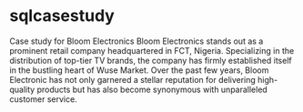 # sqlcasestudy
Case study for Bloom Electronics
Bloom Electronics stands out as a prominent retail company
headquartered in FCT, Nigeria. Specializing in the distribution of top-tier
TV brands, the company has firmly established itself in the bustling heart
of Wuse Market. Over the past few years, Bloom Electronic has not only
garnered a stellar reputation for delivering high-quality products but has
also become synonymous with unparalleled customer service.
